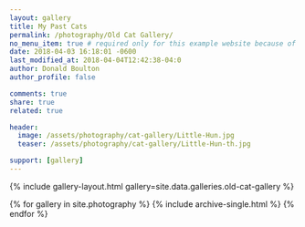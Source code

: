 ```yaml
---
layout: gallery
title: My Past Cats
permalink: /photography/Old Cat Gallery/
no_menu_item: true # required only for this example website because of menu construction
date: 2018-04-03 16:18:01 -0600
last_modified_at: 2018-04-04T12:42:38-04:0
author: Donald Boulton
author_profile: false

comments: true
share: true
related: true

header:
  image: /assets/photography/cat-gallery/Little-Hun.jpg
  teaser: /assets/photography/cat-gallery/Little-Hun-th.jpg

support: [gallery]
---
```


{% include gallery-layout.html gallery=site.data.galleries.old-cat-gallery %}

{% for gallery in site.photography %}
  {% include archive-single.html %}
{% endfor %}